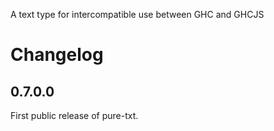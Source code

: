 A text type for intercompatible use between GHC and GHCJS

# Changelog

## 0.7.0.0

First public release of pure-txt.